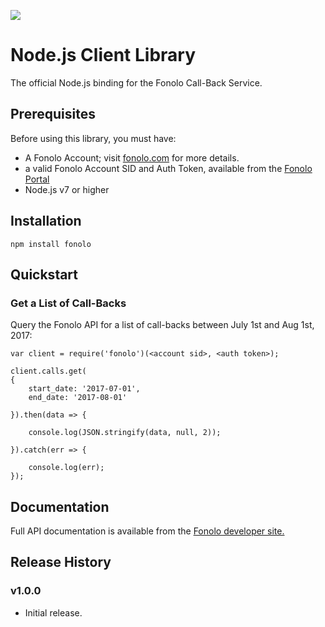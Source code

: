 <a href="https://fonolo.com" target="_blank"><img src="https://portal.fonolo.com/static/1.0/images/fonolo_logo_large.png"/></a>

# Node.js Client Library

The official Node.js binding for the Fonolo Call-Back Service.

## Prerequisites

Before using this library, you must have:

* A Fonolo Account; visit [fonolo.com](https://fonolo.com/) for more details.
* a valid Fonolo Account SID and Auth Token, available from the [Fonolo Portal](https://portal.fonolo.com/)
* Node.js v7 or higher

## Installation

```
npm install fonolo
```

## Quickstart

### Get a List of Call-Backs

Query the Fonolo API for a list of call-backs between July 1st and Aug 1st, 2017:


```
var client = require('fonolo')(<account sid>, <auth token>);

client.calls.get(
{
    start_date: '2017-07-01',
    end_date: '2017-08-01'

}).then(data => {

    console.log(JSON.stringify(data, null, 2));

}).catch(err => {

    console.log(err);
});
```

## Documentation

Full API documentation is available from the [Fonolo developer site.][fonolo dev site]

## Release History

### v1.0.0
* Initial release.

[fonolo dev site]:  https://fonolo.com/docs/api/
